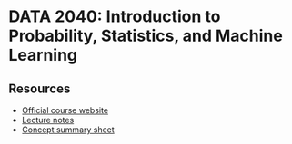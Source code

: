 
# DATA 2040: Introduction to Probability, Statistics, and Machine Learning

## Resources

* [Official course website](https://data2040.github.io)
* [Lecture notes](https://drive.google.com/file/d/1Gk8YERUwmqxsCQqPsPjr_Ua99imq-ist/view?usp=sharing)
* [Concept summary sheet](https://drive.google.com/file/d/1kfBWG_q1Cbu3Z8RlbQbVlY2AMzEQd0gQ/view?usp=sharing)